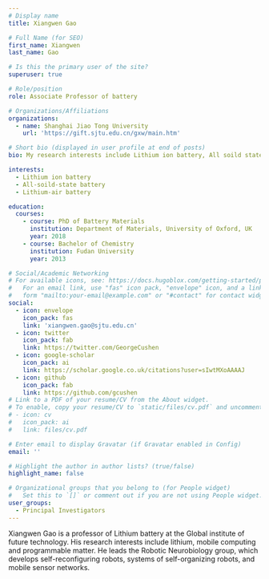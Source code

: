 ```yaml
---
# Display name
title: Xiangwen Gao

# Full Name (for SEO)
first_name: Xiangwen
last_name: Gao

# Is this the primary user of the site?
superuser: true

# Role/position
role: Associate Professor of battery

# Organizations/Affiliations
organizations:
  - name: Shanghai Jiao Tong University
    url: 'https://gift.sjtu.edu.cn/gxw/main.htm'

# Short bio (displayed in user profile at end of posts)
bio: My research interests include Lithium ion battery, All soild state battery and Lithium-air battery and so on.

interests:
  - Lithium ion battery
  - All-soild-state battery
  - Lithium-air battery

education:
  courses:
    - course: PhD of Battery Materials
      institution: Department of Materials, University of Oxford, UK
      year: 2018
    - course: Bachelor of Chemistry 
      institution: Fudan University
      year: 2013

# Social/Academic Networking
# For available icons, see: https://docs.hugoblox.com/getting-started/page-builder/#icons
#   For an email link, use "fas" icon pack, "envelope" icon, and a link in the
#   form "mailto:your-email@example.com" or "#contact" for contact widget.
social:
  - icon: envelope
    icon_pack: fas
    link: 'xiangwen.gao@sjtu.edu.cn'
  - icon: twitter
    icon_pack: fab
    link: https://twitter.com/GeorgeCushen
  - icon: google-scholar
    icon_pack: ai
    link: https://scholar.google.co.uk/citations?user=sIwtMXoAAAAJ
  - icon: github
    icon_pack: fab
    link: https://github.com/gcushen
# Link to a PDF of your resume/CV from the About widget.
# To enable, copy your resume/CV to `static/files/cv.pdf` and uncomment the lines below.
# - icon: cv
#   icon_pack: ai
#   link: files/cv.pdf

# Enter email to display Gravatar (if Gravatar enabled in Config)
email: ''

# Highlight the author in author lists? (true/false)
highlight_name: false

# Organizational groups that you belong to (for People widget)
#   Set this to `[]` or comment out if you are not using People widget.
user_groups:
  - Principal Investigators
---
```


Xiangwen Gao is a professor of Lithium battery at the Global institute of future technology. His research interests include lithium, mobile computing and programmable matter. He leads the Robotic Neurobiology group, which develops self-reconfiguring robots, systems of self-organizing robots, and mobile sensor networks.

